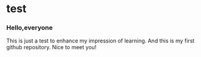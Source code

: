 # test
### Hello,everyone
This is just a test to enhance my impression of learning.
And this is my first github repository.
Nice to meet you!

